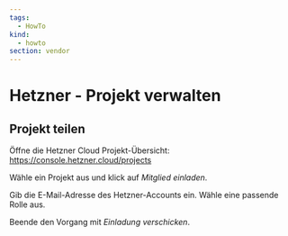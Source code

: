 ```yaml
---
tags:
  - HowTo
kind:
  - howto
section: vendor
---
```


# Hetzner - Projekt verwalten

## Projekt teilen

Öffne die Hetzner Cloud Projekt-Übersicht: <https://console.hetzner.cloud/projects>

Wähle ein Projekt aus und klick auf _Mitglied einladen_.

Gib die E-Mail-Adresse des Hetzner-Accounts ein. Wähle eine passende Rolle aus.

Beende den Vorgang mit _Einladung verschicken_.
